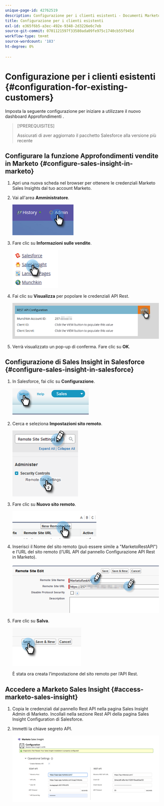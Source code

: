 ```yaml
---
unique-page-id: 42762519
description: Configurazione per i clienti esistenti - Documenti Marketo - Documentazione del prodotto
title: Configurazione per i clienti esistenti
exl-id: e365f6b5-a3ec-492e-9348-2d3226e6c7eb
source-git-commit: 0701121597f33580ada09fe975c1740cb55f945d
workflow-type: tm+mt
source-wordcount: '183'
ht-degree: 0%

---
```


# Configurazione per i clienti esistenti {#configuration-for-existing-customers}

Imposta la seguente configurazione per iniziare a utilizzare il nuovo dashboard Approfondimenti .

>[!PREREQUISITES]
>
>Assicurati di aver aggiornato il pacchetto Salesforce alla versione più recente

## Configurare la funzione Approfondimenti vendite in Marketo {#configure-sales-insight-in-marketo}

1. Apri una nuova scheda nel browser per ottenere le credenziali Marketo Sales Insights dal tuo account Marketo.

1. Vai all&#39;area **Amministratore**.

   ![](assets/configuration-for-existing-customers-1.png)

1. Fare clic su **Informazioni sulle vendite**.

   ![](assets/configuration-for-existing-customers-2.png)

1. Fai clic su **Visualizza** per popolare le credenziali API Rest.

   ![](assets/configuration-for-existing-customers-3.png)

1. Verrà visualizzato un pop-up di conferma. Fare clic su **OK**.

## Configurazione di Sales Insight in Salesforce {#configure-sales-insight-in-salesforce}

1. In Salesforce, fai clic su **Configurazione**.

   ![](assets/configuration-for-existing-customers-4.png)

1. Cerca e seleziona **Impostazioni sito remoto**.

   ![](assets/configuration-for-existing-customers-5.png)

1. Fare clic su **Nuovo sito remoto**.

   ![](assets/configuration-for-existing-customers-6.png)

1. Inserisci il Nome del sito remoto (può essere simile a &quot;MarketoRestAPI&quot;) e l’URL del sito remoto (l’URL API dal pannello Configurazione API Rest in Marketo).

   ![](assets/configuration-for-existing-customers-7.png)

1. Fare clic su **Salva**.

   ![](assets/configuration-for-existing-customers-8.png)

   È stata ora creata l’impostazione del sito remoto per l’API Rest.

## Accedere a Marketo Sales Insight {#access-marketo-sales-insight}

1. Copia le credenziali dal pannello Rest API nella pagina Sales Insight Admin di Marketo. Incollali nella sezione Rest API della pagina Sales Insight Configuration di Salesforce.

1. Immetti la chiave segreto API.

   ![](assets/configuration-for-existing-customers-9.png)
